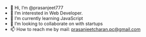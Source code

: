- 👋 Hi, I’m @prasanjeet777
- 👀 I’m interested in Web Developer.
- 🌱 I’m currently learning JavaScript
- 💞️ I’m looking to collaborate on with startups
- 📫 How to reach me by mail: prasanjeetcharan.pc@gmail.com

<!---
prasanjeet777/prasanjeet777 is a ✨ special ✨ repository because its `README.md` (this file) appears on your GitHub profile.
You can click the Preview link to take a look at your changes.
--->
